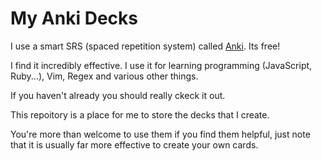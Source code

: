 # My Anki Decks

I use a smart SRS (spaced repetition system) called [Anki](https://apps.ankiweb.net/). Its free!

I find it incredibly effective. I use it for learning programming (JavaScript, Ruby...), Vim, Regex and various other things.

If you haven't already you should really ckeck it out.

This repoitory is a place for me to store the decks that I create.

You're more than welcome to use them if you find them helpful, just note that it is usually far more effective to create your own cards.

